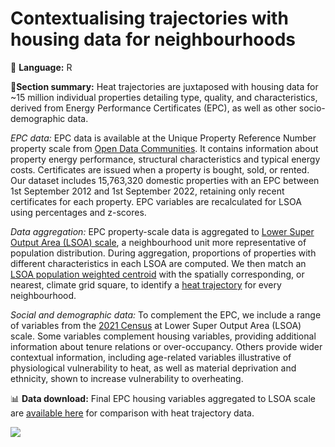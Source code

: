 # Contextualising trajectories with housing data for neighbourhoods

💬 **Language:** R 

📌**Section summary:** Heat trajectories are juxtaposed with housing data for ~15 million individual properties detailing type, quality, and characteristics, derived from Energy Performance Certificates (EPC), as well as other socio-demographic data. 

*EPC data:* EPC data is available at the Unique Property Reference Number property scale from [Open Data Communities](https://epc.opendatacommunities.org/). It contains information about property energy performance, structural characteristics and typical energy costs. Certificates are issued when a property is bought, sold, or rented. Our dataset includes 15,763,320 domestic properties with an EPC between 1st September 2012 and 1st September 2022, retaining only recent certificates for each property. EPC variables are recalculated for LSOA using percentages and z-scores.

*Data aggregation:* EPC property-scale data is aggregated to [Lower Super Output Area (LSOA) scale](https://www.ons.gov.uk/methodology/geography/ukgeographies/censusgeographies/census2021geographies), a neighbourhood unit more representative of population distribution. During aggregation, proportions of properties with different characteristics in each LSOA are computed. We then match an [LSOA population weighted centroid](https://geoportal.statistics.gov.uk/datasets/c8b3fc3c98a842708e201c8af1db15e3)  with the spatially corresponding, or nearest, climate grid square, to identify a [heat trajectory](https://github.com/CaitHRobinson/heat-housing-trajectories/tree/main/trajectories) for every neighbourhood.

*Social and demographic data:* To complement the EPC, we include a range of variables from the [2021 Census](https://www.ons.gov.uk/census) at Lower Super Output Area (LSOA) scale. Some variables complement housing variables, providing additional information about tenure relations or over-occupancy. Others provide wider contextual information, including age-related variables illustrative of physiological vulnerability to heat, as well as material deprivation and ethnicity, shown to increase vulnerability to overheating.

📊 **Data download:** Final EPC housing variables aggregated to LSOA scale are [available here](https://github.com/CaitHRobinson/heat-housing-trajectories/blob/main/housing/LSOA_EPC_Variables.csv) for comparison with heat trajectory data.

<img src= "https://github.com/user-attachments/assets/3440032f-273c-4e31-8b42-d72082fb4a04">


